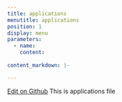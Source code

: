 ```yaml
---
title: applications
menutitle: applications
position: 1
display: menu
parameters:
  - name:
    content: 
    
content_markdown: |-

---
```


<a class="editor-link" id="github-editor-link" href="{{site.github}}applications/index.md">Edit on Github</a>
 This is applications file

